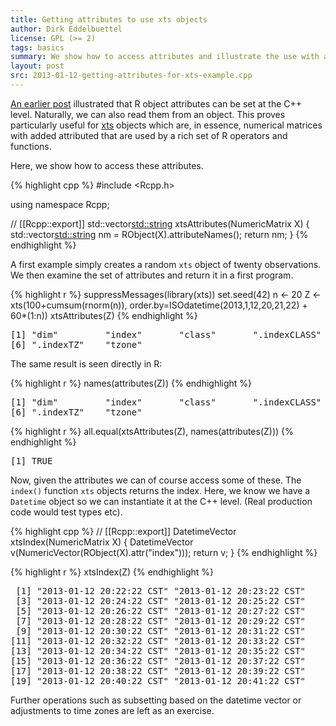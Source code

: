 ```yaml
---
title: Getting attributes to use xts objects
author: Dirk Eddelbuettel
license: GPL (>= 2)
tags: basics
summary: We show how to access attributes and illustrate the use with an xts object.
layout: post
src: 2013-01-12-getting-attributes-for-xts-example.cpp
---
```

[An earlier post](../setting-object-attributes) illustrated that R object attributes
can be set at the C++ level.  Naturally, we can also read them from an object. This proves 
particularly useful for [xts](http://cran.r-project.org/package=xts) objects which are, in 
essence, numerical matrices with added attributed that are used by a rich set of R operators 
and functions. 

Here, we show how to access these attributes.




{% highlight cpp %}
#include <Rcpp.h>

using namespace Rcpp;
 
// [[Rcpp::export]]
std::vector<std::string> xtsAttributes(NumericMatrix X) {
    std::vector<std::string> nm = RObject(X).attributeNames();
    return nm;
}
{% endhighlight %}


A first example simply creates a random `xts` object of twenty observations. 
We then examine the set of attributes and return it in a first program.

{% highlight r %}
  suppressMessages(library(xts))
  set.seed(42)
  n <- 20
  Z <- xts(100+cumsum(rnorm(n)), order.by=ISOdatetime(2013,1,12,20,21,22) + 60*(1:n))
  xtsAttributes(Z)
{% endhighlight %}



<pre class="output">
[1] "dim"         "index"       "class"       ".indexCLASS" "tclass"     
[6] ".indexTZ"    "tzone"      
</pre>


The same result is seen directly in R:

{% highlight r %}
  names(attributes(Z))
{% endhighlight %}



<pre class="output">
[1] "dim"         "index"       "class"       ".indexCLASS" "tclass"     
[6] ".indexTZ"    "tzone"      
</pre>



{% highlight r %}
  all.equal(xtsAttributes(Z), names(attributes(Z)))
{% endhighlight %}



<pre class="output">
[1] TRUE
</pre>


Now, given the attributes we can of course access some of these.
The `index()` function `xts` objects returns the index. Here, we know
we have a `Datetime` object so we can instantiate it at the C++ level.
(Real production code would test types etc).

{% highlight cpp %}
// [[Rcpp::export]]
DatetimeVector xtsIndex(NumericMatrix X) {
    DatetimeVector v(NumericVector(RObject(X).attr("index")));
    return v;
}
{% endhighlight %}


{% highlight r %}
  xtsIndex(Z)
{% endhighlight %}



<pre class="output">
 [1] "2013-01-12 20:22:22 CST" "2013-01-12 20:23:22 CST"
 [3] "2013-01-12 20:24:22 CST" "2013-01-12 20:25:22 CST"
 [5] "2013-01-12 20:26:22 CST" "2013-01-12 20:27:22 CST"
 [7] "2013-01-12 20:28:22 CST" "2013-01-12 20:29:22 CST"
 [9] "2013-01-12 20:30:22 CST" "2013-01-12 20:31:22 CST"
[11] "2013-01-12 20:32:22 CST" "2013-01-12 20:33:22 CST"
[13] "2013-01-12 20:34:22 CST" "2013-01-12 20:35:22 CST"
[15] "2013-01-12 20:36:22 CST" "2013-01-12 20:37:22 CST"
[17] "2013-01-12 20:38:22 CST" "2013-01-12 20:39:22 CST"
[19] "2013-01-12 20:40:22 CST" "2013-01-12 20:41:22 CST"
</pre>


Further operations such as subsetting based on the datetime vector
or adjustments to time zones are left as an exercise.

